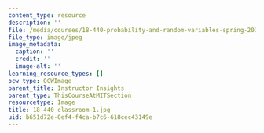 ```yaml
---
content_type: resource
description: ''
file: /media/courses/18-440-probability-and-random-variables-spring-2014/b651d72e0ef4f4cab7c6618cec43149e_18-440_classroom-1.jpg
file_type: image/jpeg
image_metadata:
  caption: ''
  credit: ''
  image-alt: ''
learning_resource_types: []
ocw_type: OCWImage
parent_title: Instructor Insights
parent_type: ThisCourseAtMITSection
resourcetype: Image
title: 18-440_classroom-1.jpg
uid: b651d72e-0ef4-f4ca-b7c6-618cec43149e
---
```

